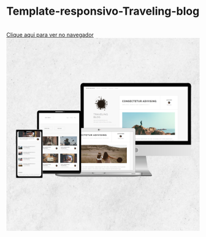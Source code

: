 # Template-responsivo-Traveling-blog
<br>
<a href="https://mayconpcampos.github.io/Template-responsivo-traveling-blog" target="_blank">Clique aqui para ver no navegador</a>
<br>
<img src="https://github.com/MayconPCampos/Template-responsivo-traveling-blog/blob/main/images/exemplo.jpg?raw=true"/>


